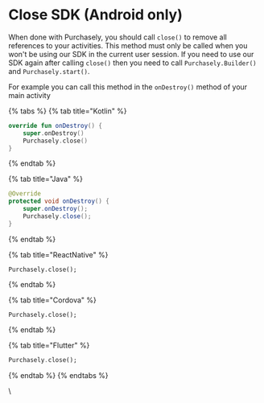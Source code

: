 # Close SDK (Android only)

When done with Purchasely, you should call `close()` to remove all references to your activities. This method must only be called when you won't be using our SDK in the current user session. If you need to use our SDK again after calling `close()` then you need to call `Purchasely.Builder()` and `Purchasely.start()`.

For example you can call this method in the `onDestroy()` method of your main activity



{% tabs %}
{% tab title="Kotlin" %}
```kotlin
override fun onDestroy() {
    super.onDestroy()
    Purchasely.close()
}
```
{% endtab %}

{% tab title="Java" %}
```java
@Override
protected void onDestroy() {
    super.onDestroy();
    Purchasely.close();
}
```
{% endtab %}

{% tab title="ReactNative" %}
```
Purchasely.close();
```
{% endtab %}

{% tab title="Cordova" %}
```
Purchasely.close();
```
{% endtab %}

{% tab title="Flutter" %}
```dart
Purchasely.close();
```
{% endtab %}
{% endtabs %}

\
